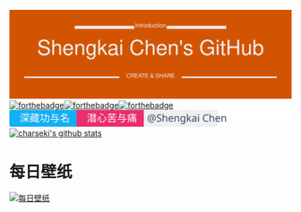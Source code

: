 [![charseki](https://raw.githubusercontent.com/charseki/charseki/master/logo.svg)](http://www.chenshengkai.com)
[![forthebadge](https://forthebadge.com/images/badges/ages-20-30.svg)](http://www.chenshengkai.com)[![forthebadge](https://forthebadge.com/images/badges/for-you.svg)](http://www.chenshengkai.com)[![forthebadge](https://forthebadge.com/images/badges/made-with-python.svg)](http://www.chenshengkai.com)
[![charseki](https://raw.githubusercontent.com/charseki/charseki/master/slogan.svg)](http://www.chenshengkai.com)
[![charseki's github stats](https://github-readme-stats.vercel.app/api?username=charseki&show_icons=true&theme=radical)](https://github.com/charseki/github-readme-stats)

# 每日壁纸
[![每日壁纸](https://cn.bing.com/th?id=OHR.LifeguardEntrance_ZH-CN7394984988_1920x1080.jpg&rf=LaDigue_1920x1080.jpg&pid=hp)](http://www.chenshengkai.com)